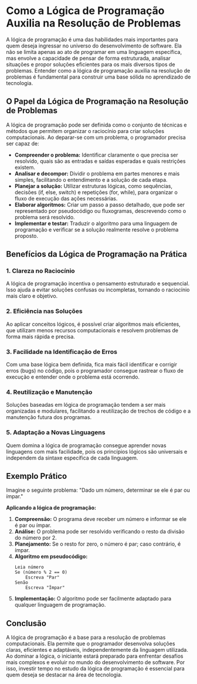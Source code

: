 # Como a Lógica de Programação Auxilia na Resolução de Problemas

A lógica de programação é uma das habilidades mais importantes para quem deseja ingressar no universo do desenvolvimento de software. Ela não se limita apenas ao ato de programar em uma linguagem específica, mas envolve a capacidade de pensar de forma estruturada, analisar situações e propor soluções eficientes para os mais diversos tipos de problemas. Entender como a lógica de programação auxilia na resolução de problemas é fundamental para construir uma base sólida no aprendizado de tecnologia.

## O Papel da Lógica de Programação na Resolução de Problemas

A lógica de programação pode ser definida como o conjunto de técnicas e métodos que permitem organizar o raciocínio para criar soluções computacionais. Ao deparar-se com um problema, o programador precisa ser capaz de:

- **Compreender o problema:** Identificar claramente o que precisa ser resolvido, quais são as entradas e saídas esperadas e quais restrições existem.
- **Analisar e decompor:** Dividir o problema em partes menores e mais simples, facilitando o entendimento e a solução de cada etapa.
- **Planejar a solução:** Utilizar estruturas lógicas, como sequências, decisões (if, else, switch) e repetições (for, while), para organizar o fluxo de execução das ações necessárias.
- **Elaborar algoritmos:** Criar um passo a passo detalhado, que pode ser representado por pseudocódigo ou fluxogramas, descrevendo como o problema será resolvido.
- **Implementar e testar:** Traduzir o algoritmo para uma linguagem de programação e verificar se a solução realmente resolve o problema proposto.

## Benefícios da Lógica de Programação na Prática

### 1. **Clareza no Raciocínio**

A lógica de programação incentiva o pensamento estruturado e sequencial. Isso ajuda a evitar soluções confusas ou incompletas, tornando o raciocínio mais claro e objetivo.

### 2. **Eficiência nas Soluções**

Ao aplicar conceitos lógicos, é possível criar algoritmos mais eficientes, que utilizam menos recursos computacionais e resolvem problemas de forma mais rápida e precisa.

### 3. **Facilidade na Identificação de Erros**

Com uma base lógica bem definida, fica mais fácil identificar e corrigir erros (bugs) no código, pois o programador consegue rastrear o fluxo de execução e entender onde o problema está ocorrendo.

### 4. **Reutilização e Manutenção**

Soluções baseadas em lógica de programação tendem a ser mais organizadas e modulares, facilitando a reutilização de trechos de código e a manutenção futura dos programas.

### 5. **Adaptação a Novas Linguagens**

Quem domina a lógica de programação consegue aprender novas linguagens com mais facilidade, pois os princípios lógicos são universais e independem da sintaxe específica de cada linguagem.

## Exemplo Prático

Imagine o seguinte problema: "Dado um número, determinar se ele é par ou ímpar."

**Aplicando a lógica de programação:**

1. **Compreensão:** O programa deve receber um número e informar se ele é par ou ímpar.
2. **Análise:** O problema pode ser resolvido verificando o resto da divisão do número por 2.
3. **Planejamento:** Se o resto for zero, o número é par; caso contrário, é ímpar.
4. **Algoritmo em pseudocódigo:**
    ```
    Leia número
    Se (número % 2 == 0)
        Escreva "Par"
    Senão
        Escreva "Ímpar"
    ```
5. **Implementação:** O algoritmo pode ser facilmente adaptado para qualquer linguagem de programação.

## Conclusão

A lógica de programação é a base para a resolução de problemas computacionais. Ela permite que o programador desenvolva soluções claras, eficientes e adaptáveis, independentemente da linguagem utilizada. Ao dominar a lógica, o iniciante estará preparado para enfrentar desafios mais complexos e evoluir no mundo do desenvolvimento de software. Por isso, investir tempo no estudo da lógica de programação é essencial para quem deseja se destacar na área de tecnologia.